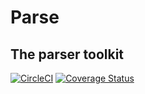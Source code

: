 # Parse## The parser toolkit[![CircleCI](https://circleci.com/gh/jhutchins/parse.svg?style=shield)](https://circleci.com/gh/jhutchins/parse)[![Coverage Status](https://coveralls.io/repos/github/jhutchins/parse/badge.svg?branch=master)](https://coveralls.io/github/jhutchins/parse?branch=master)
